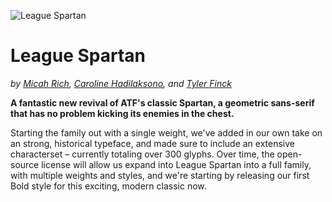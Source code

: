 ![League Spartan](https://raw.githubusercontent.com/micahbrich/league-spartan/master/_images/league-spartan-1.png?token=25366__eyJzY29wZSI6IlJhd0Jsb2I6bWljYWhicmljaC9sZWFndWUtc3BhcnRhbi9tYXN0ZXIvX2ltYWdlcy9sZWFndWUtc3BhcnRhbi0xLnBuZyIsImV4cGlyZXMiOjE0MTE5NjE2Nzl9--a985ebda8dfb45d1cc4a87b03fc961cddf3e81dd)

League Spartan
=============
_by [Micah Rich](http://micahrich.com), [Caroline Hadilaksono](http://www.hadilaksono.com), and [Tyler Finck](http://www.sursly.com)_

**A fantastic new revival of ATF's classic Spartan, a geometric sans-serif that has no problem kicking its enemies in the chest.** 

Starting the family out with a single weight, we've added in our own take on an strong, historical typeface, and made sure to include an extensive characterset – currently totaling over 300 glyphs. Over time, the open-source license will allow us expand into League Spartan into a full family, with multiple weights and styles, and we're starting by releasing our first Bold style for this exciting, modern classic now.